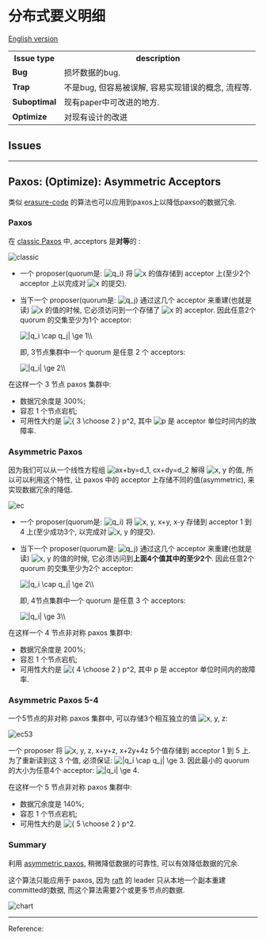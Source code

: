 # 分布式要义明细

[English version](README.md)

<!-- DO NOT EDIT README.md directly. It is built from [src/README.md](src/README.md). -->

<table>
<tr class="header">
<th>Issue type</th>
<th>description</th>
</tr>
<tr class="odd">
<td><strong>Bug</strong></td>
<td>损坏数据的bug.</td>
</tr>
<tr class="even">
<td><strong>Trap</strong></td>
<td>不是bug, 但容易被误解, 容易实现错误的概念, 流程等.</td>
</tr>
<tr class="odd">
<td><strong>Suboptimal</strong></td>
<td>现有paper中可改进的地方.</td>
</tr>
<tr class="even">
<td><strong>Optimize</strong></td>
<td>对现有设计的改进</td>
</tr>
</table>

## Issues

<!-- START doctoc generated TOC please keep comment here to allow auto update -->

<!-- DON'T EDIT THIS SECTION, INSTEAD RE-RUN doctoc TO UPDATE -->

<!-- END doctoc generated TOC please keep comment here to allow auto update -->

<!-- #### List -->

---

## Paxos: (Optimize): Asymmetric Acceptors

类似 [erasure-code](https://en.wikipedia.org/wiki/Erasure_code) 的算法也可以应用到paxos上以降低paxso的数据冗余.

### Paxos

在 [classic Paxos](http://lamport.azurewebsites.net/pubs/pubs.html#paxos-simple) 中, acceptors 是**对等**的 :

![classic](https://cdn.jsdelivr.net/gh/drmingdrmer/consensus-bugs@main-wechat-asset/CN/a2526c0de69276bb-asymmetric-paxos-classic.jpeg)

-   一个 proposer(quorum是: <img src="https://www.zhihu.com/equation?tex=q_i" alt="q_i" class="ee_img tr_noresize" eeimg="1">) 将 <img src="https://www.zhihu.com/equation?tex=x" alt="x" class="ee_img tr_noresize" eeimg="1"> 的值存储到 acceptor 上(至少2个 acceptor 上以完成对 <img src="https://www.zhihu.com/equation?tex=x" alt="x" class="ee_img tr_noresize" eeimg="1"> 的提交).

-   当下一个 proposer(quorum是: <img src="https://www.zhihu.com/equation?tex=q_j" alt="q_j" class="ee_img tr_noresize" eeimg="1">) 通过这几个 acceptor 来重建(也就是读) <img src="https://www.zhihu.com/equation?tex=x" alt="x" class="ee_img tr_noresize" eeimg="1"> 的值的时候, 它必须访问到一个存储了 <img src="https://www.zhihu.com/equation?tex=x" alt="x" class="ee_img tr_noresize" eeimg="1"> 的 acceptor.
    因此任意2个 quorum 的交集至少为1个 acceptor:

    <img src="https://www.zhihu.com/equation?tex=%7Cq_i%20%5Ccap%20q_j%7C%20%5Cge%201%5C%5C" alt="|q_i \cap q_j| \ge 1\\" class="ee_img tr_noresize" eeimg="1">

    即, 3节点集群中一个 quorum 是任意 2 个 acceptors:

    <img src="https://www.zhihu.com/equation?tex=%7Cq_i%7C%20%5Cge%202%5C%5C" alt="|q_i| \ge 2\\" class="ee_img tr_noresize" eeimg="1">

在这样一个 3 节点 paxos 集群中:

-   数据冗余度是 300%;
-   容忍 1 个节点宕机;
-   可用性大约是 <img src="https://www.zhihu.com/equation?tex=%7B%203%20%5Cchoose%202%20%20%7D%20p%5E2" alt="{ 3 \choose 2  } p^2" class="ee_img tr_noresize" eeimg="1">, 其中 <img src="https://www.zhihu.com/equation?tex=p" alt="p" class="ee_img tr_noresize" eeimg="1"> 是 acceptor 单位时间内的故障率.

### Asymmetric Paxos

因为我们可以从一个线性方程组 <img src="https://www.zhihu.com/equation?tex=ax%2Bby%3Dd_1%2C%20cx%2Bdy%3Dd_2" alt="ax+by=d_1, cx+dy=d_2" class="ee_img tr_noresize" eeimg="1"> 解得 <img src="https://www.zhihu.com/equation?tex=x%2C%20y" alt="x, y" class="ee_img tr_noresize" eeimg="1"> 的值, 所以可以利用这个特性, 让 paxos 中的 acceptor 上存储不同的值(asymmetric), 来实现数据冗余的降低.

![ec](https://cdn.jsdelivr.net/gh/drmingdrmer/consensus-bugs@main-wechat-asset/CN/96fabef4536cbf04-asymmetric-paxos-ec.jpeg)

-   一个 proposer(quorum是: <img src="https://www.zhihu.com/equation?tex=q_i" alt="q_i" class="ee_img tr_noresize" eeimg="1">) 将 <img src="https://www.zhihu.com/equation?tex=x%2C%20y%2C%20x%2By%2C%20x-y" alt="x, y, x+y, x-y" class="ee_img tr_noresize" eeimg="1"> 存储到 acceptor 1 到 4 上(至少成功3个, 以完成对 <img src="https://www.zhihu.com/equation?tex=x%2C%20y" alt="x, y" class="ee_img tr_noresize" eeimg="1"> 的提交).

-   当下一个 proposer(quorum是: <img src="https://www.zhihu.com/equation?tex=q_j" alt="q_j" class="ee_img tr_noresize" eeimg="1">) 通过这几个 acceptor 来重建(也就是读) <img src="https://www.zhihu.com/equation?tex=x%2C%20y" alt="x, y" class="ee_img tr_noresize" eeimg="1"> 的值的时候, 它必须访问到**上面4个值其中的至少2个**.
    因此任意2个 quorum 的交集至少为2个 acceptor:

    <img src="https://www.zhihu.com/equation?tex=%7Cq_i%20%5Ccap%20q_j%7C%20%5Cge%202%5C%5C" alt="|q_i \cap q_j| \ge 2\\" class="ee_img tr_noresize" eeimg="1">

    即, 4节点集群中一个 quorum 是任意 3 个 acceptors:

    <img src="https://www.zhihu.com/equation?tex=%7Cq_i%7C%20%5Cge%203%5C%5C" alt="|q_i| \ge 3\\" class="ee_img tr_noresize" eeimg="1">

在这样一个 4 节点非对称 paxos 集群中:

-   数据冗余度是 200%;
-   容忍 1 个节点宕机;
-   可用性大约是 <img src="https://www.zhihu.com/equation?tex=%7B%204%20%5Cchoose%202%20%20%7D%20p%5E2" alt="{ 4 \choose 2  } p^2" class="ee_img tr_noresize" eeimg="1">, 其中 p 是 acceptor 单位时间内的故障率.

### Asymmetric Paxos 5-4

一个5节点的非对称 paxos 集群中, 可以存储3个相互独立的值 <img src="https://www.zhihu.com/equation?tex=x%2C%20y%2C%20z" alt="x, y, z" class="ee_img tr_noresize" eeimg="1">:

![ec53](https://cdn.jsdelivr.net/gh/drmingdrmer/consensus-bugs@main-wechat-asset/CN/2a7885bbefbdfad8-asymmetric-paxos-ec-53.jpeg)

一个 proposer 将 <img src="https://www.zhihu.com/equation?tex=x%2C%20y%2C%20z%2C%20x%2By%2Bz%2C%20x%2B2y%2B4z" alt="x, y, z, x+y+z, x+2y+4z" class="ee_img tr_noresize" eeimg="1"> 5个值存储到 acceptor 1 到 5 上.
为了重新读到这 3 个值, 必须保证: <img src="https://www.zhihu.com/equation?tex=%7Cq_i%20%5Ccap%20q_j%7C%20%5Cge%203" alt="|q_i \cap q_j| \ge 3" class="ee_img tr_noresize" eeimg="1">.
因此最小的 quorum 的大小为任意4个 acceptor: <img src="https://www.zhihu.com/equation?tex=%7Cq_i%7C%20%5Cge%204" alt="|q_i| \ge 4" class="ee_img tr_noresize" eeimg="1">.

在这样一个 5 节点非对称 paxos 集群中:

-   数据冗余度是 140%;
-   容忍 1 个节点宕机;
-   可用性大约是 <img src="https://www.zhihu.com/equation?tex=%7B%205%20%5Cchoose%202%20%20%7D%20p%5E2" alt="{ 5 \choose 2  } p^2" class="ee_img tr_noresize" eeimg="1">.

### Summary

利用 [asymmetric paxos](https://github.com/drmingdrmer/consensus-bugs/blob/main/CN.md#paxos-optimize-asymmetric-acceptors), 稍微降低数据的可靠性, 可以有效降低数据的冗余.

这个算法只能应用于 paxos, 因为 [raft](https://raft.github.io/) 的 leader 只从本地一个副本重建committed的数据, 而这个算法需要2个或更多节点的数据.

![chart](https://cdn.jsdelivr.net/gh/drmingdrmer/consensus-bugs@main-wechat-asset/CN/781c336bed9bc848-asymmetric-paxos-chart.jpeg)

---



Reference:

